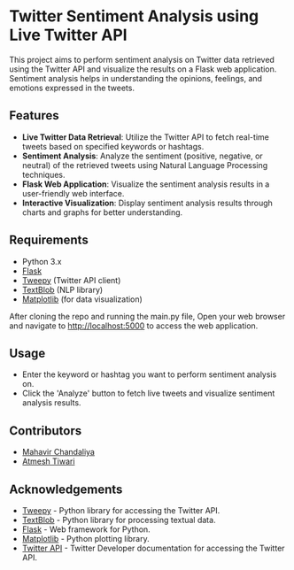 # Twitter Sentiment Analysis using Live Twitter API

This project aims to perform sentiment analysis on Twitter data retrieved using the Twitter API and visualize the results on a Flask web application. Sentiment analysis helps in understanding the opinions, feelings, and emotions expressed in the tweets.

## Features

- **Live Twitter Data Retrieval**: Utilize the Twitter API to fetch real-time tweets based on specified keywords or hashtags.
- **Sentiment Analysis**: Analyze the sentiment (positive, negative, or neutral) of the retrieved tweets using Natural Language Processing techniques.
- **Flask Web Application**: Visualize the sentiment analysis results in a user-friendly web interface.
- **Interactive Visualization**: Display sentiment analysis results through charts and graphs for better understanding.

## Requirements

- Python 3.x
- [Flask](https://flask.palletsprojects.com/)
- [Tweepy](https://www.tweepy.org/) (Twitter API client)
- [TextBlob](https://textblob.readthedocs.io/en/dev/) (NLP library)
- [Matplotlib](https://matplotlib.org/) (for data visualization)

After cloning the repo and running the main.py file, Open your web browser and navigate to [http://localhost:5000](http://localhost:5000) to access the web application.

## Usage

- Enter the keyword or hashtag you want to perform sentiment analysis on.
- Click the 'Analyze' button to fetch live tweets and visualize sentiment analysis results.

## Contributors

- [Mahavir Chandaliya](https://github.com/docmhvr)
- [Atmesh Tiwari](https://github.com/Atmesh-Tiwari)

## Acknowledgements

- [Tweepy](https://www.tweepy.org/) - Python library for accessing the Twitter API.
- [TextBlob](https://textblob.readthedocs.io/en/dev/) - Python library for processing textual data.
- [Flask](https://flask.palletsprojects.com/) - Web framework for Python.
- [Matplotlib](https://matplotlib.org/) - Python plotting library.
- [Twitter API](https://developer.twitter.com/en/docs) - Twitter Developer documentation for accessing the Twitter API.
